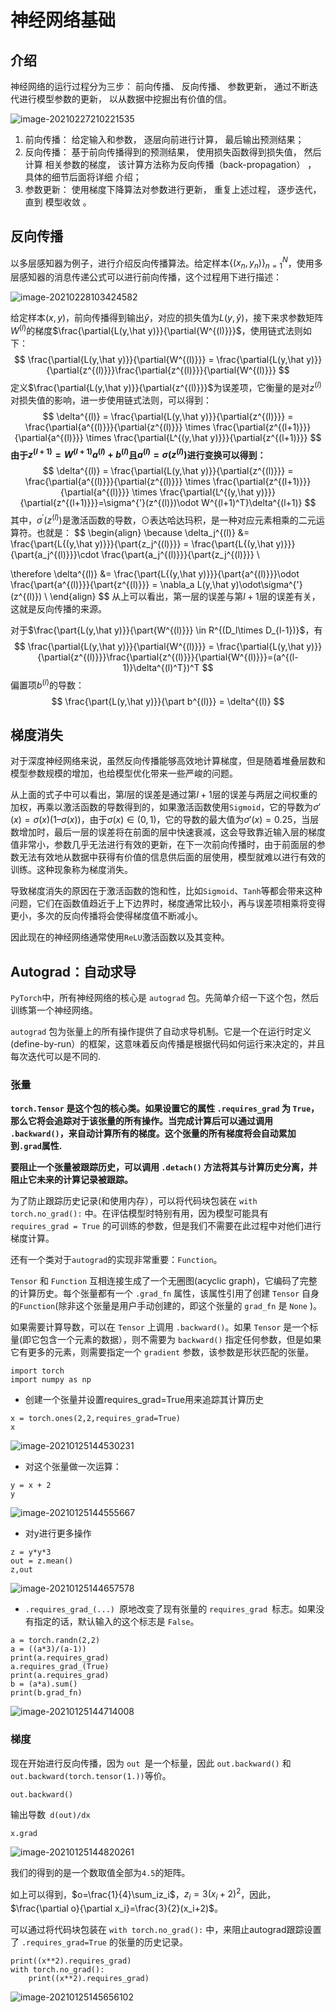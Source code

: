 # 神经网络基础

## 介绍

神经网络的运行过程分为三步： 前向传播、 反向传播、 参数更新， 通过不断迭代进行模型参数的更新， 以从数据中挖掘出有价值的信。

![image-20210227210221535](https://cdn.jsdelivr.net/gh/TheFoxFairy/ImgStg/202201121616145.png)

1. 前向传播： 给定输入和参数， 逐层向前进行计算， 最后输出预测结果；
2. 反向传播： 基于前向传播得到的预测结果， 使用损失函数得到损失值， 然后计算
   相关参数的梯度， 该计算方法称为反向传播（back-propagation） ， 具体的细节后面将详细
   介绍；
3. 参数更新： 使用梯度下降算法对参数进行更新， 重复上述过程， 逐步迭代， 直到
   模型收敛  。

## 反向传播

以多层感知器为例子，进行介绍反向传播算法。给定样本$\{(x_n,y_n)\}_{n=1}^N$，使用多层感知器的消息传递公式可以进行前向传播，这个过程用下进行描述：

![image-20210228103424582](https://cdn.jsdelivr.net/gh/TheFoxFairy/ImgStg/202201121616146.png)

给定样本$(x,y)$，前向传播得到输出$\hat y$，对应的损失值为$L(y,\hat y)$，接下来求参数矩阵$W^{(l)}$的梯度$\frac{\partial{L(y,\hat y)}}{\partial{W^{(l)}}}$，使用链式法则如下：
$$
\frac{\partial{L(y,\hat y)}}{\partial{W^{(l)}}} = \frac{\partial{L(y,\hat y)}}{\partial{z^{(l)}}}\frac{\partial{z^{(l)}}}{\partial{W^{(l)}}}
$$
定义$\frac{\partial{L(y,\hat y)}}{\partial{z^{(l)}}}$为误差项，它衡量的是对$z^{(l)}$对损失值的影响，进一步使用链式法则，可以得到：
$$
\delta^{(l)} = \frac{\partial{L(y,\hat y)}}{\partial{z^{(l)}}} = 
	\frac{\partial{a^{(l)}}}{\partial{z^{(l)}}} \times
	\frac{\partial{z^{(l+1)}}}{\partial{a^{(l)}}} \times
	\frac{\partial{L^{(y,\hat y)}}}{\partial{z^{(l+1)}}}
$$
**由于$z^{(l+1)} = W^{(l+1)}a^{(l)} + b^{(l)}$且$a^{(l)}=\sigma(z^{(l)})$进行变换可以得到：**
$$
\delta^{(l)} = \frac{\partial{L(y,\hat y)}}{\partial{z^{(l)}}} = 
	\frac{\partial{a^{(l)}}}{\partial{z^{(l)}}} \times
	\frac{\partial{z^{(l+1)}}}{\partial{a^{(l)}}} \times
	\frac{\partial{L^{(y,\hat y)}}}{\partial{z^{(l+1)}}}=\sigma^{'}(z^{(l)})\odot W^{(l+1)^T}\delta^{(l+1)}
$$
其中，$\sigma^{'}(z^{(l)})$是激活函数的导数，$\odot$表达哈达玛积，是一种对应元素相乘的二元运算符。也就是：
$$
\begin{align}
\because \delta_j^{(l)} &= \frac{\part{L{(y,\hat y)}}}{\part{z_j^{(l)}}} = \frac{\part{L{(y,\hat y)}}}{\part{a_j^{(l)}}}\cdot  \frac{\part{a_j^{(l)}}}{\part{z_j^{(l)}}}  \\

\therefore \delta^{(l)} &= \frac{\part{L{(y,\hat y)}}}{\part{a^{(l)}}}\odot  \frac{\part{a^{(l)}}}{\part{z^{(l)}}} = \nabla_a L(y,\hat y)\odot\sigma^{'}(z^{(l)})  \\
\end{align}
$$
从上可以看出，第一层的误差与第${l+1}$层的误差有关，这就是反向传播的来源。

对于$\frac{\part{L(y,\hat y)}}{\part{W^{(l)}}} \in R^{(D_l\times D_{l-1})}$，有
$$
\frac{\partial{L(y,\hat y)}}{\partial{W^{(l)}}} = \frac{\partial{L(y,\hat y)}}{\partial{z^{(l)}}}\frac{\partial{z^{(l)}}}{\partial{W^{(l)}}}=(a^{(l-1)}\delta^{(l)^T})^T 
$$
偏置项$b^{(l)}$的导数：
$$
\frac{\part{L(y,\hat y)}}{\part b^{(l)}} = \delta^{(l)}
$$

## 梯度消失

对于深度神经网络来说，虽然反向传播能够高效地计算梯度，但是随着堆叠层数和模型参数规模的增加，也给模型优化带来一些严峻的问题。

从上面的式子中可以看出，第$l$层的误差是通过第$l+1$层的误差与两层之间权重的加权，再乘以激活函数的导数得到的，如果激活函数使用`Sigmoid`，它的导数为$σ'(x)=σ(x)(1–σ(x))$，由于$σ(x)\in(0,1)$，它的导数的最大值为$σ'(x)=0.25$，当层数增加时，最后一层的误差将在前面的层中快速衰减，这会导致靠近输入层的梯度值非常小，参数几乎无法进行有效的更新，在下一次前向传播时，由于前面层的参数无法有效地从数据中获得有价值的信息供后面的层使用，模型就难以进行有效的训练。这种现象称为梯度消失。

导致梯度消失的原因在于激活函数的饱和性，比如`Sigmoid`、`Tanh`等都会带来这种问题，它们在函数值趋近于上下边界时，梯度通常比较小，再与误差项相乘将变得更小，多次的反向传播将会使得梯度值不断减小。

因此现在的神经网络通常使用`ReLU`激活函数以及其变种。

## Autograd：自动求导

`PyTorch`中，所有神经网络的核心是 `autograd` 包。先简单介绍一下这个包，然后训练第一个神经网络。

`autograd` 包为张量上的所有操作提供了自动求导机制。它是一个在运行时定义(define-by-run）的框架，这意味着反向传播是根据代码如何运行来决定的，并且每次迭代可以是不同的.

### 张量

**`torch.Tensor` 是这个包的核心类。如果设置它的属性 `.requires_grad` 为 `True`，那么它将会追踪对于该张量的所有操作。当完成计算后可以通过调用 `.backward()`，来自动计算所有的梯度。这个张量的所有梯度将会自动累加到`.grad`属性.**

**要阻止一个张量被跟踪历史，可以调用 `.detach()` 方法将其与计算历史分离，并阻止它未来的计算记录被跟踪。**

为了防止跟踪历史记录(和使用内存），可以将代码块包装在 `with torch.no_grad():` 中。在评估模型时特别有用，因为模型可能具有 `requires_grad = True` 的可训练的参数，但是我们不需要在此过程中对他们进行梯度计算。

还有一个类对于`autograd`的实现非常重要：`Function`。

`Tensor` 和 `Function` 互相连接生成了一个无圈图(acyclic graph)，它编码了完整的计算历史。每个张量都有一个 `.grad_fn` 属性，该属性引用了创建 `Tensor` 自身的`Function`(除非这个张量是用户手动创建的，即这个张量的 `grad_fn` 是 `None` )。

如果需要计算导数，可以在 `Tensor` 上调用 `.backward()`。如果 `Tensor` 是一个标量(即它包含一个元素的数据），则不需要为 `backward()` 指定任何参数，但是如果它有更多的元素，则需要指定一个 `gradient` 参数，该参数是形状匹配的张量。

```
import torch
import numpy as np
```

* 创建一个张量并设置requires_grad=True用来追踪其计算历史

```
x = torch.ones(2,2,requires_grad=True)
x
```

![image-20210125144530231](https://cdn.jsdelivr.net/gh/TheFoxFairy/ImgStg/202201121616147.png)

* 对这个张量做一次运算：

```
y = x + 2
y
```

![image-20210125144555667](https://cdn.jsdelivr.net/gh/TheFoxFairy/ImgStg/202201121616148.png)

* 对y进行更多操作

```
z = y*y*3
out = z.mean()
z,out
```

![image-20210125144657578](https://cdn.jsdelivr.net/gh/TheFoxFairy/ImgStg/202201121616149.png)

* `.requires_grad_(...) `原地改变了现有张量的 `requires_grad `标志。如果没有指定的话，默认输入的这个标志是 `False`。

```
a = torch.randn(2,2)
a = ((a*3)/(a-1))
print(a.requires_grad)
a.requires_grad_(True)
print(a.requires_grad)
b = (a*a).sum()
print(b.grad_fn)
```

![image-20210125144714008](https://cdn.jsdelivr.net/gh/TheFoxFairy/ImgStg/202201121616150.png)

### 梯度

现在开始进行反向传播，因为 `out `是一个标量，因此 `out.backward()` 和` out.backward(torch.tensor(1.)) `等价。

```
out.backward()
```

输出导数` d(out)/dx`

```
x.grad
```

![image-20210125144820261](https://cdn.jsdelivr.net/gh/TheFoxFairy/ImgStg/202201121616151.png)

我们的得到的是一个数取值全部为`4.5`的矩阵。

如上可以得到，$o=\frac{1}{4}\sum_iz_i$，$z_i=3(x_i+2)^2$，因此，$\frac{\partial o}{\partial x_i}=\frac{3}{2}(x_i+2)$。

可以通过将代码块包装在 `with torch.no_grad():` 中，来阻止autograd跟踪设置了 `.requires_grad=True` 的张量的历史记录。

```
print((x**2).requires_grad)
with torch.no_grad():
    print((x**2).requires_grad)
```

![image-20210125145656102](https://cdn.jsdelivr.net/gh/TheFoxFairy/ImgStg/202201121616152.png)

